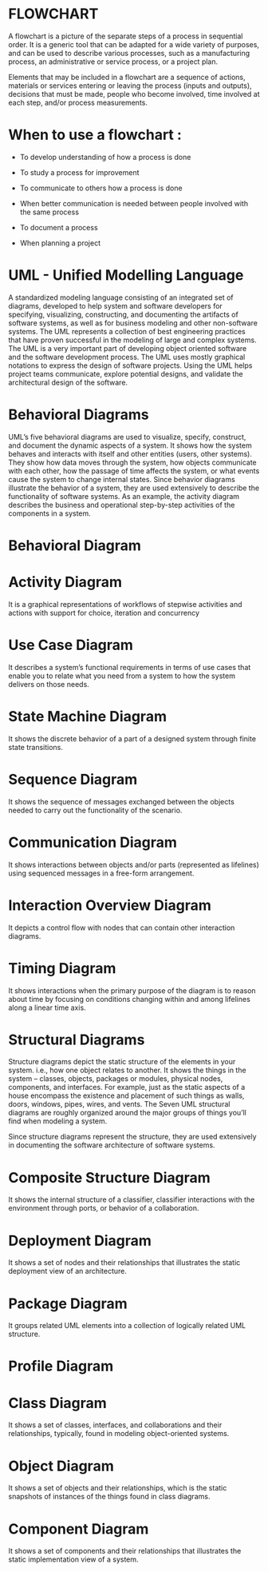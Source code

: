 # FLOWCHART

A flowchart is a picture of the separate steps of a process in sequential order. It is a generic tool that can be adapted for a wide variety of purposes, and can be used to describe various processes, such as a manufacturing process, an administrative or service process, or a project plan.

Elements that may be included in a flowchart are a sequence of actions, materials or services entering or leaving the process (inputs and outputs), decisions that must be made, people who become involved, time involved at each step, and/or process measurements.

# When to use a flowchart :

* To develop understanding of how a process is done

* To study a process for improvement

* To communicate to others how a process is done

* When better communication is needed between people involved with the same process

* To document a process

* When planning a project

# UML - Unified Modelling Language

A standardized modeling language consisting of an integrated set of diagrams, developed to help system and software developers for specifying, visualizing, constructing, and documenting the artifacts of software systems, as well as for business modeling and other non-software systems. The UML represents a collection of best engineering practices that have proven successful in the modeling of large and complex systems. The UML is a very important part of developing object oriented software and the software development process. The UML uses mostly graphical notations to express the design of software projects. Using the UML helps project teams communicate, explore potential designs, and validate the architectural design of the software.

# Behavioral Diagrams

UML’s five behavioral diagrams are used to visualize, specify, construct, and document the dynamic aspects of a system. It shows how the system behaves and interacts with itself and other entities (users, other systems). They show how data moves through the system, how objects communicate with each other, how the passage of time affects the system, or what events cause the system to change internal states. Since behavior diagrams illustrate the behavior of a system, they are used extensively to describe the functionality of software systems. As an example, the activity diagram describes the business and operational step-by-step activities of the components in a system.

# Behavioral Diagram

# Activity Diagram

It is a graphical representations of workflows of stepwise activities and actions with support for choice, iteration and concurrency

# Use Case Diagram

It describes a system’s functional requirements in terms of use cases that enable you to relate what you need from a system to how the system delivers on those needs.

# State Machine Diagram

It shows the discrete behavior of a part of a designed system through finite state transitions.

# Sequence Diagram

It shows the sequence of messages exchanged between the objects needed to carry out the functionality of the scenario.

# Communication Diagram

It shows interactions between objects and/or parts (represented as lifelines) using sequenced messages in a free-form arrangement.

# Interaction Overview Diagram

It depicts a control flow with nodes that can contain other interaction diagrams.

# Timing Diagram

It shows interactions when the primary purpose of the diagram is to reason about time by focusing on conditions changing within and among lifelines along a linear time axis.

# Structural Diagrams

Structure diagrams depict the static structure of the elements in your system. i.e., how one object relates to another. It shows the things in the system – classes, objects, packages or modules, physical nodes, components, and interfaces. For example, just as the static aspects of a house encompass the existence and placement of such things as walls, doors, windows, pipes, wires, and vents. The Seven UML structural diagrams are roughly organized around the major groups of things you’ll find when modeling a system.

Since structure diagrams represent the structure, they are used extensively in documenting the software architecture of software systems.

# Composite Structure Diagram

It shows the internal structure of a classifier, classifier interactions with the environment through ports, or behavior of a collaboration.

# Deployment Diagram

It shows a set of nodes and their relationships that illustrates the static deployment view of an architecture.

# Package Diagram

It groups related UML elements into a collection of logically related UML structure.

# Profile Diagram
# Class Diagram

It shows a set of classes, interfaces, and collaborations and their relationships, typically, found in modeling object-oriented systems.

# Object Diagram

It shows a set of objects and their relationships, which is the static snapshots of instances of the things found in class diagrams.

# Component Diagram

It shows a set of components and their relationships that illustrates the static implementation view of a system.
